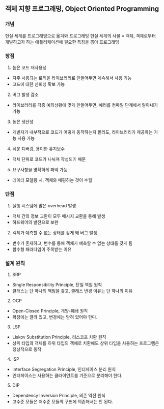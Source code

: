 ## 객체 지향 프로그래밍, Object Oriented Programming

### 개념
현실 세계를 프로그래밍으로 옮겨와 프로그래밍
현실 세계의 사물 = 객체, 객체로부터 개발하고자 하는 애플리케이션에 필요한 특징을 뽑아  프로그래밍

### 장점
1. 높은 코드 재사용성
  - 자주 사용되는 로직을 라이브러리로 만들어두면 계속해서 사용 가능
  - 코드에 대한 신뢰성 확보 가능
2. 버그 발생 감소
  - 라이브러리를 각종 예외상황에 맞게 만들어두면, 에러를 컴파일 단계에서 알아내기 가능
3. 높은 생산성
  - 개발자가 내부적으로 코드가 어떻게 동작하는지 몰라도, 라이브러리가 제공하는 기능 사용 가능
4. 쉬운 디버깅, 용이한 유지보수
  - 객체 단위로 코드가 나눠져 작성되기 때문
5. 요구사항을 명확하게 파악 가능
  - 데이터 모델링 시, 객체와 매핑하는 것이 수월

### 단점
1. 실행 시스템에 많은 overhead 발생
  - 객체 간의 정보 교환이 모두 메시지 교환을 통해 발생
  - 하드웨어의 발전으로 보완
2. 객체가 예측할 수 없는 상태를 갖게 돼 버그 발생
  - 변수가 존재하고, 변수를 통해 객체가 예측할 수 없는 상태를 갖게 됨
  - 함수형 패러다임이 주목받는 이유

### 설계 원칙
1. SRP
  - Single Responsibility Principle, 단일 책임 원칙
  - 클래스는 단 하나의 책임을 갖고, 클래스 변경 이유는 단 하나의 이유
2. OCP
  - Open-Closed Principle, 개방-폐쇄 원칙
  - 확장에는 열려 있고, 변경에는 닫혀 있어야 한다.
3. LSP
  - Liskov Substitution Principle, 리스코프 치환 원칙
  - 상위 타입의 객체를 하위 타입의 객체로 치환해도 상위 타입을 사용하는 프로그램은 정상적으로 동작
4. ISP
  - Interface Segregation Principle, 인터페이스 분리 원칙
  - 인터페이스는 사용하는 클라이언트를 기준으로 분리해야 한다.
5. DIP
  - Dependency Inversion Principle, 의존 역전 원칙
  - 고수준 모듈은 저수준 모듈의 구현에 의존해서는 안 된다.

